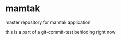 # mamtak
master repository for mamtak application

this is a part of a git-commit-test behloding right now
